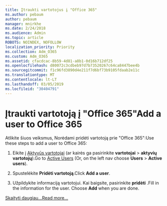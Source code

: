 ```yaml
---
title: Įtraukti vartotojus į "Office 365"
ms.author: pebaum
author: pebaum
manager: mnirkhe
ms.date: 2/24/2018
ms.audience: Admin
ms.topic: article
ROBOTS: NOINDEX, NOFOLLOW
localization_priority: Priority
ms.collection: Adm_O365
ms.custom: Adm_O365
ms.assetid: cfacdcac-8b59-4d81-a8b1-0d16b712df25
ms.openlocfilehash: d80072c3cdbeb97d7b73520267c64ca8447bee4b
ms.sourcegitcommit: f1c96fd3890d4e211f7d6bf73b9105fdaab2e11c
ms.translationtype: MT
ms.contentlocale: lt-LT
ms.lasthandoff: 03/05/2019
ms.locfileid: "30404791"
---
```

# <a name="add-a-user-to-office-365"></a><span data-ttu-id="3d64e-102">Įtraukti vartotoją į "Office 365"</span><span class="sxs-lookup"><span data-stu-id="3d64e-102">Add a user to Office 365</span></span>

<span data-ttu-id="3d64e-103">Atlikite šiuos veiksmus, Norėdami pridėti vartotoją prie "Office 365":</span><span class="sxs-lookup"><span data-stu-id="3d64e-103">Use these steps to add a user to Office 365:</span></span>
  
1. <span data-ttu-id="3d64e-104">Eikite į [Aktyvūs vartotojai](https://admin.microsoft.com/Adminportal/Home?source=applauncher#/users) (ar kairės ga pasirinkite **vartotojai** \> **aktyvių vartotojų**).</span><span class="sxs-lookup"><span data-stu-id="3d64e-104">Go to [Active Users](https://admin.microsoft.com/Adminportal/Home?source=applauncher#/users) (Or, on the left nav choose **Users** \> **Active users**).</span></span>
    
2. <span data-ttu-id="3d64e-105">Spustelėkite **Pridėti vartotoją**.</span><span class="sxs-lookup"><span data-stu-id="3d64e-105">Click **Add a user**.</span></span>
    
3. <span data-ttu-id="3d64e-p101">Užpildykite informaciją vartotojui. Kai baigsite, pasirinkite **pridėti** .</span><span class="sxs-lookup"><span data-stu-id="3d64e-p101">Fill in the information for the user. Choose **Add** when you are done.</span></span> 
    
[<span data-ttu-id="3d64e-108">Skaityti daugiau...</span><span class="sxs-lookup"><span data-stu-id="3d64e-108">Read more...</span></span>](https://support.office.com/article/1970f7d6-03b5-442f-b385-5880b9c256ec)
  

